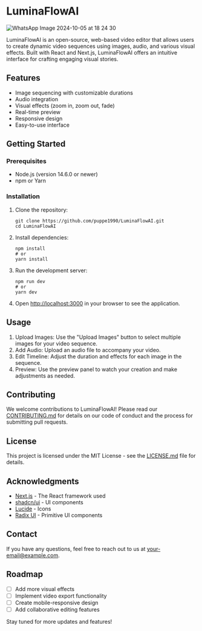 # LuminaFlowAI
![WhatsApp Image 2024-10-05 at 18 24 30](https://github.com/user-attachments/assets/e912903e-497a-4ae9-b049-226a8913a0ab)

LuminaFlowAI is an open-source, web-based video editor that allows users to create dynamic video sequences using images, audio, and various visual effects. Built with React and Next.js, LuminaFlowAI offers an intuitive interface for crafting engaging visual stories.

## Features

- Image sequencing with customizable durations
- Audio integration
- Visual effects (zoom in, zoom out, fade)
- Real-time preview
- Responsive design
- Easy-to-use interface

## Getting Started

### Prerequisites

- Node.js (version 14.6.0 or newer)
- npm or Yarn

### Installation

1. Clone the repository:
   ```
   git clone https://github.com/puppe1990/LuminaFlowAI.git
   cd LuminaFlowAI
   ```

2. Install dependencies:
   ```
   npm install
   # or
   yarn install
   ```

3. Run the development server:
   ```
   npm run dev
   # or
   yarn dev
   ```

4. Open [http://localhost:3000](http://localhost:3000) in your browser to see the application.

## Usage

1. Upload Images: Use the "Upload Images" button to select multiple images for your video sequence.
2. Add Audio: Upload an audio file to accompany your video.
3. Edit Timeline: Adjust the duration and effects for each image in the sequence.
4. Preview: Use the preview panel to watch your creation and make adjustments as needed.

## Contributing

We welcome contributions to LuminaFlowAI! Please read our [CONTRIBUTING.md](CONTRIBUTING.md) for details on our code of conduct and the process for submitting pull requests.

## License

This project is licensed under the MIT License - see the [LICENSE.md](LICENSE.md) file for details.

## Acknowledgments

- [Next.js](https://nextjs.org/) - The React framework used
- [shadcn/ui](https://ui.shadcn.com/) - UI components
- [Lucide](https://lucide.dev/) - Icons
- [Radix UI](https://www.radix-ui.com/) - Primitive UI components

## Contact

If you have any questions, feel free to reach out to us at [your-email@example.com](mailto:matheus.puppe@gmail.com).

## Roadmap

- [ ] Add more visual effects
- [ ] Implement video export functionality
- [ ] Create mobile-responsive design
- [ ] Add collaborative editing features

Stay tuned for more updates and features!
